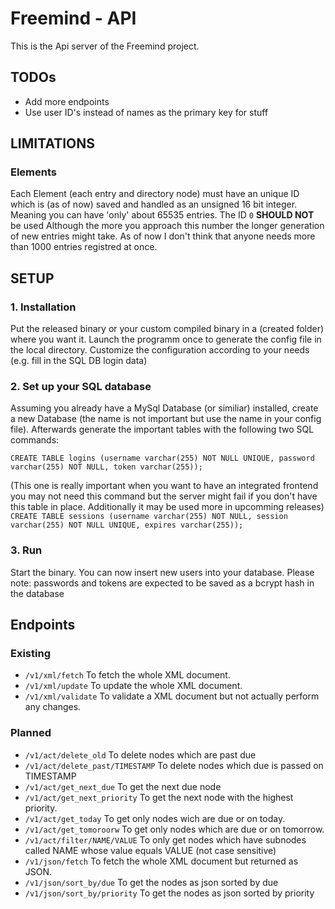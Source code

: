 # Freemind - API
This is the Api server of the Freemind project.

## TODOs
- Add more endpoints
- Use user ID's instead of names as the primary key for stuff

## LIMITATIONS
### Elements
Each Element (each entry and directory node) must have an unique ID which is
(as of now) saved and handled as an unsigned 16 bit integer. Meaning you can
have 'only' about 65535 entries. The ID `0` **SHOULD NOT** be used Although
the more you approach this number the longer generation of new entries might
take. As of now I don't think that anyone needs more than 1000 entries
registred at once.

## SETUP
### 1. Installation
Put the released binary or your custom compiled binary
in a (created folder) where you want it. Launch the
programm once to generate the config file in the local
directory. Customize the configuration according to your
needs (e.g. fill in the SQL DB login data)

### 2. Set up your SQL database
Assuming you already have a MySql Database (or similiar)
installed, create a new Database (the name is not important
but use the name in your config file). Afterwards generate
the important tables with the following two SQL commands:

`CREATE TABLE logins (username varchar(255) NOT NULL UNIQUE, password varchar(255) NOT NULL, token varchar(255));`

(This one is really important when you want to have an integrated frontend
you may not need this command but the server might fail if you don't have this
table in place. Additionally it may be used more in upcomming releases)
`CREATE TABLE sessions (username varchar(255) NOT NULL, session varchar(255) NOT NULL UNIQUE, expires varchar(255));`

### 3. Run
Start the binary. You can now insert new users into your database.
Please note: passwords and tokens are expected to be saved as a
bcrypt hash in the database

## Endpoints
### Existing
- `/v1/xml/fetch` To fetch the whole XML document.
- `/v1/xml/update` To update the whole XML document.
- `/v1/xml/validate` To validate a XML document but not actually perform any changes.

### Planned
- `/v1/act/delete_old` To delete nodes which are past due
- `/v1/act/delete_past/TIMESTAMP` To delete nodes which due is passed on TIMESTAMP
- `/v1/act/get_next_due` To get the next due node
- `/v1/act/get_next_priority` To get the next node with the highest priority.
- `/v1/act/get_today` To get only nodes wich are due or on today.
- `/v1/act/get_tomoroorw` To get only nodes which are due or on tomorrow.
- `/v1/act/filter/NAME/VALUE` To only get nodes which have subnodes called NAME whose value equals VALUE (not case sensitive)
- `/v1/json/fetch` To fetch the whole XML document but returned as JSON.
- `/v1/json/sort_by/due` To get the nodes as json sorted by due
- `/v1/json/sort_by/priority` To get the nodes as json sorted by priority